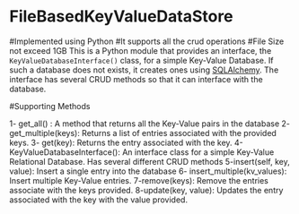 # FileBasedKeyValueDataStore
#Implemented using Python
#It supports all the crud operations
#File Size not exceed 1GB
This is a Python module that provides an interface, the `KeyValueDatabaseInterface()` class, for a simple Key-Value 
Database.  If such a database does not exists, it creates ones using [SQLAlchemy](https://www.sqlalchemy.org/). 
The interface has several CRUD methods so that it can interface with the database.

#Supporting Methods

1- get_all() : A method that returns all the Key-Value pairs in the database
2- get_multiple(keys): Returns a list of entries associated with the provided keys.
3- get(key): Returns the entry associated with the key.
4- KeyValueDatabaseInterface(): An interface class for a simple Key-Value Relational Database. Has several different
CRUD methods
5-insert(self, key, value): Insert a single entry into the database
6- insert_multiple(kv_values): Insert multiple Key-Value entries.
7-remove(keys): Remove the entries associate with the keys provided.
8-update(key, value): Updates the entry associated with the key with the value provided.
